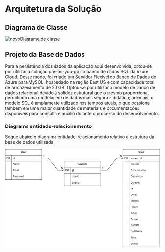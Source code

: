 # Arquitetura da Solução

## Diagrama de Classe

![novoDiagrame de classe](https://github.com/ICEI-PUC-Minas-PMV-ADS/PMV-ADS-2024-1-E1-SpellScroll/assets/114626925/950f1fa9-d663-4bb9-ad09-5881b34f9d4f)


## Projeto da Base de Dados

Para a persistência dos dados da aplicação aqui desenvolvida, optou-se por utilizar a solução pay-as-you-go do banco de dados SQL da Azure Cloud. Desse modo, foi criado um Servidor Flexível do Banco de Dados do Azure para MySQL, hospedado na região East US e com capacidade total de armazenamento de 20 GB. Optou-se por utilizar o modelo de banco de dados relacional devido à solidez estrutural que o mesmo proporciona, permitindo uma modelagem de dados mais segura e didática; ademais, o modelo SQL é amplamente utilizado nos tempos atuais, o que ocasiona também em uma maior quantidade de materiais e documentações disponíveis para consulta e auxílio durante o processo do desenvolvimento.

### Diagrama entidade-relacionamento

Segue abaixo o diagrama entidade-relacionamento relativo à estrutura da base de dados utilizada.

![Diagrama Entidade Relacionamento](https://github.com/ICEI-PUC-Minas-PMV-ADS/PMV-ADS-2024-1-E1-SpellScroll/blob/main/documentos/img/er_spellscroll.png "Diagrama ER")
